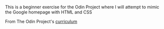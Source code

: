 This is a beginner exercise for the Odin Project where I will attempt to mimic the Google homepage with HTML and CSS

From The Odin Project's [curriculum](http://www.theodinproject.com/web-development-101/html-css)